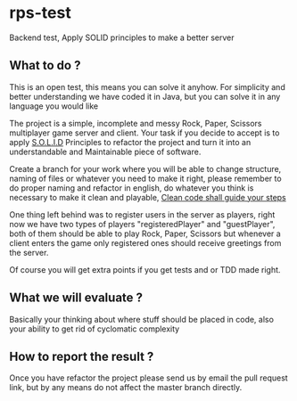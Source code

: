 # rps-test

Backend test, Apply SOLID principles to make a better server

## What to do ?

This is an open test, this means you can solve it anyhow. For simplicity and better understanding we have coded it in Java, but you can solve it in any language you would like
 
The project is a simple, incomplete and messy Rock, Paper, Scissors multiplayer game server and client. Your task if you decide to accept is to apply [S.O.L.I.D](https://en.wikipedia.org/wiki/SOLID) Principles
to refactor the project and turn it into an understandable and Maintainable piece of software. 

Create a branch for your work where you will be able to change structure, naming of files or whatever you need to make it right,
please remember to do proper naming and refactor in english, do whatever you think is necessary to make it clean and playable, [Clean code shall guide your steps](https://www.youtube.com/watch?v=TMuno5RZNeE)

One thing left behind was to register users in the server as players, right now we have two types of players "registeredPlayer" and "guestPlayer",
both of them should be able to play Rock, Paper, Scissors but whenever a client enters the game only registered ones should receive greetings from the server.

Of course you will get extra points if you get tests and or TDD made right. 

## What we will evaluate ? 

Basically your thinking about where stuff should be placed in code, also your ability to get rid of cyclomatic complexity

## How to report the result ? 

Once you have refactor the project please send us by email the pull request link, but by any means do not affect the master branch directly.

